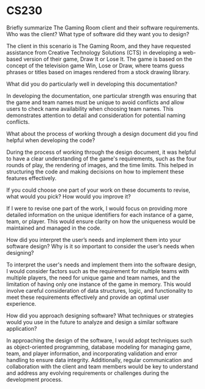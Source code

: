 # CS230
Briefly summarize The Gaming Room client and their software requirements. Who was the client? What type of software did they want you to design?

The client in this scenario is The Gaming Room, and they have requested assistance from Creative Technology Solutions (CTS) in developing a web-based version of their game, Draw It or Lose It. The game is based on the concept of the television game Win, Lose or Draw, where teams guess phrases or titles based on images rendered from a stock drawing library.

What did you do particularly well in developing this documentation?

In developing the documentation, one particular strength was ensuring that the game and team names must be unique to avoid conflicts and allow users to check name availability when choosing team names. This demonstrates attention to detail and consideration for potential naming conflicts.

What about the process of working through a design document did you find helpful when developing the code?

During the process of working through the design document, it was helpful to have a clear understanding of the game's requirements, such as the four rounds of play, the rendering of images, and the time limits. This helped in structuring the code and making decisions on how to implement these features effectively.

If you could choose one part of your work on these documents to revise, what would you pick? How would you improve it?

If I were to revise one part of the work, I would focus on providing more detailed information on the unique identifiers for each instance of a game, team, or player. This would ensure clarity on how the uniqueness would be maintained and managed in the code.

How did you interpret the user’s needs and implement them into your software design? Why is it so important to consider the user’s needs when designing?

To interpret the user's needs and implement them into the software design, I would consider factors such as the requirement for multiple teams with multiple players, the need for unique game and team names, and the limitation of having only one instance of the game in memory. This would involve careful consideration of data structures, logic, and functionality to meet these requirements effectively and provide an optimal user experience.

How did you approach designing software? What techniques or strategies would you use in the future to analyze and design a similar software application?

In approaching the design of the software, I would adopt techniques such as object-oriented programming, database modeling for managing game, team, and player information, and incorporating validation and error handling to ensure data integrity. Additionally, regular communication and collaboration with the client and team members would be key to understand and address any evolving requirements or challenges during the development process.
